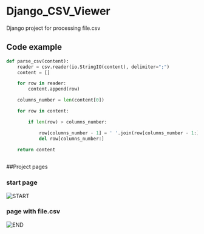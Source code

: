 # Django_CSV_Viewer
Django project for processing file.csv

## Code example

```python
def parse_csv(content):
    reader = csv.reader(io.StringIO(content), delimiter=";")
    content = []

    for row in reader:
        content.append(row)

    columns_number = len(content[0])

    for row in content:

        if len(row) > columns_number:

            row[columns_number - 1] = ' '.join(row[columns_number - 1:])
            del row[columns_number:]

    return content
    
```
##Project pages
### start page
![START](https://sun9-19.userapi.com/c204820/v204820640/7ec5e/YrRP89xTZdE.jpg)
### page with file.csv
![END](https://sun9-61.userapi.com/c857628/v857628640/187846/4PFo2muKtQU.jpg)